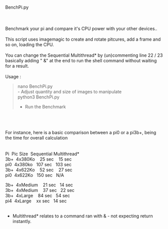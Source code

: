 BenchPi.py<br><br><br>
<br>
Benchmark your pi and compare it's CPU power with your other devices.. <br><br>
This script uses imagemagic to create and rotate pitcures, add a frame and so on, loading the CPU.<br><br>
You can change the Sequential&nbsp;Multithread* by (un)commenting line 22 / 23 basically adding " &" at the end to run the shell command without waiting for a result.<br>
<br>
Usage : <br>
 >  nano BenchPi.py<br>
    - Adjust quantity and size of images to manipulate<br>
 > python3 BenchPi.py<br>
 >  - Run the Benchmark<br>

<br><br><br>
For instance,  here is a basic comparison between a pi0 or a pi3b+, being the time for overall calculation<br><br><br>
  Pi&nbsp;&nbsp;Pic Size&nbsp;&nbsp;Sequential&nbsp;Multithread*<br> 
  3b+&nbsp;&nbsp;4x380Ko&nbsp;&nbsp;&nbsp;&nbsp;25 sec&nbsp;&nbsp;&nbsp;&nbsp;15 sec<br>
  pi0&nbsp;&nbsp;4x380ko&nbsp;&nbsp;&nbsp;107 sec&nbsp;&nbsp;&nbsp;103 sec<br>
  3b+&nbsp;&nbsp;4x622Ko&nbsp;&nbsp;&nbsp;&nbsp;52 sec&nbsp;&nbsp;&nbsp;&nbsp;27 sec<br>
  pi0&nbsp;&nbsp;4x622Ko&nbsp;&nbsp;&nbsp;150 sec&nbsp;&nbsp;&nbsp;N/A<br>
  
  3b+&nbsp;&nbsp;4xMedium&nbsp;&nbsp;&nbsp;&nbsp;21 sec&nbsp;&nbsp;&nbsp;14 sec<br>
  3b+&nbsp;&nbsp;4xMedium&nbsp;&nbsp;&nbsp;&nbsp;37 sec&nbsp;&nbsp;&nbsp;22 sec<br>
  3b+&nbsp;&nbsp;4xLarge&nbsp;&nbsp;&nbsp;&nbsp;84 sec&nbsp;&nbsp;&nbsp;54 sec<br>
  pi4&nbsp;&nbsp;4xLarge&nbsp;&nbsp;&nbsp;&nbsp;xx sec&nbsp;&nbsp;&nbsp;14 sec<br>
<br>
* Multithread* relates to a command ran with & - not expecting return instantly.

